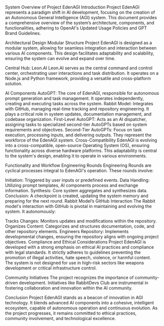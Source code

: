 System Overview of Project EdenAGI
Introduction
Project EdenAGI represents a paradigm shift in AI development, focusing on the creation of an Autonomous General Intelligence (AGI) system. This document provides a comprehensive overview of the system’s architecture, components, and functionalities, adhering to OpenAI's Updated Usage Policies and GPT Brand Guidelines.

Architectural Design
Modular Structure
Project EdenAGI is designed as a modular system, allowing for seamless integration and interaction between various AI components. This design facilitates adaptability and scalability, ensuring the system can evolve and expand over time.

Central Hub: Leon.AI
Leon.AI serves as the central command and control center, orchestrating user interactions and task distribution. It operates on a Node.js and Python framework, providing a versatile and cross-platform solution.

AI Components
AutoGPT: The core of EdenAGI, responsible for autonomous prompt generation and task management. It operates independently, creating and executing tasks across the system.
Rabbit Model: Integrates with GitHub, managing real-time tracking and repository engineering. It plays a critical role in system updates, documentation management, and codebase organization.
First-Level AutoGPT: Acts as an AI dispatcher, assigning tasks to specialized second-tier AutoGPTs based on system requirements and objectives.
Second-Tier AutoGPTs: Focus on task execution, processing inputs, and delivering outputs. They represent the workforce of the EdenAGI system.
Cross-Compatibility
EdenAGI is evolving into a cross-compatible, open-source Operating System (OS), ensuring functionality across diverse hardware platforms. This adaptability is central to the system's design, enabling it to operate in various environments.

Functionality and Workflow
Engineering Rounds
Engineering Rounds are cyclical processes integral to EdenAGI's operation. These rounds involve:

Initiation: Triggered by user inputs or predefined events.
Data Handling: Utilizing prompt templates, AI components process and exchange information.
Synthesis: Core system aggregates and synthesizes data.
Conclusion: A checkpoint is created, updating the system memory and preparing for the next round.
Rabbit Model’s GitHub Interaction
The Rabbit model's interaction with GitHub is pivotal in maintaining and evolving the system. It autonomously:

Tracks Changes: Monitors updates and modifications within the repository.
Organizes Content: Categorizes and structures documentation, code, and other repository elements.
Engineers Repository: Implements developmental changes, ensuring the repository aligns with ongoing project objectives.
Compliance and Ethical Considerations
Project EdenAGI is developed with a strong emphasis on ethical AI practices and compliance with legal standards. It strictly adheres to guidelines preventing the promotion of illegal activities, hate speech, violence, or harmful content. The system is not designed for use in high-risk sectors like weapons development or critical infrastructure control.

Community Initiatives
The project recognizes the importance of community-driven development. Initiatives like RabbitDevs Club are instrumental in fostering collaboration and innovation within the AI community.

Conclusion
Project EdenAGI stands as a beacon of innovation in AGI technology. It blends advanced AI components into a cohesive, intelligent ecosystem, capable of autonomous operation and continuous evolution. As the project progresses, it remains committed to ethical practices, community involvement, and technological excellence.

